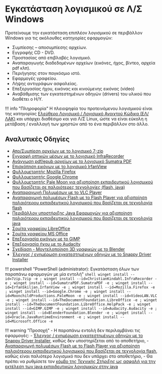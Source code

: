 # Εγκατάσταση λογισμικού σε Λ/Σ Windows

Προτείνουμε την εγκατάσταση επιπλέον λογισμικού σε περιβάλλον Windows για τις ακόλουθες κατηγορίες εφαρμογών:

- Συμπίεσης – αποσυμπίεσης αρχείων.
- Εγγραφής CD - DVD.
- Προστασίας από επιβλαβές λογισμικό.
- Αναπαραγωγής διαδεδομένων αρχείων (εικόνες, ήχος, βίντεο, αρχεία pdf κλπ).
- Περιήγησης στον παγκόσμιο ιστό.
- Εφαρμογές γραφείου.
- Λήψης αντιγράφων ασφαλείας.
- Επεξεργασίας ήχου, εικόνας και κινούμενης εικόνας (video)
- Αναβάθμισης των εγκατεστημένων οδηγών (drivers) του υλικού που διαθέτει ο Η/Υ.

!!! info "Πληροφορία"
    Η πλειοψηφία του προτεινόμενου λογισμικού είναι της κατηγορίας [Ελεύθερο Λογισμικό / Λογισμικό Ανοιχτού Κώδικα (ΕΛ/ΛΑΚ)](https://mathe.ellak.gr/?page_id=132) και υπάρχει διαθέσιμο και για Λ/Σ Linux, ώστε να είναι εύκολη η μετάβαση / εναλλαγή των χρηστών από το ένα περιβάλλον στο άλλο.

## Αναλυτικές Οδηγίες

- [Απο/Συμπίεση αρχείων με το λογισμικό 7-zip](7zip.md)
- [Εγγραφή οπτικών μέσων με το λογισμικό InfraRecorder](infrarecorder.md)
- [Ανάγνωση pdf/epub αρχείων με το λογισμικό Sumatra PDF](sumatrapdf.md)
- [Επισκόπηση εικόνων με το λογισμικό IrfanView](irfanview.md)
- [Φυλλομετρητής Mozilla Firefox](firefox.md)
- [Φυλλομετρητής Google Chrome](chrome.md)
- [Φυλλομετρητής Pale Μoon για αξιοποίηση εκπαιδευτικού λογισμικού που βασίζεται σε παλαιότερες τεχνολογίες (flash, java)](palemoon.md)
- [Αναπαραγωγή Πολυμέσων με το VLC Player](vlc.md)
- [Αναπαραγωγή πολυμέσων Flash με το Flash Player για αξιοποίηση παλαιότερου εκπαιδευτικού λογισμικού που βασίζεται σε τεχνολογία flash](flash.md)
- [Περιβάλλον υποστήριξης Java Εφαρμογών για αξιοποίηση παλαιότερου εκπαιδευτικού λογισμικού που βασίζεται σε τεχνολογία java](java.md)
- [Σουίτα γραφείου LibreOffice](libreoffice.md)
- [Σουίτα γραφείου MS Office](msoffice.md)
- [Επεξεργασία εικόνων με το GIMP](gimp.md)
- [Επεξεργασία ήχου με το Audacity](audacity.md)
- [Σχεδίαση - Μοντελοποίηση 3D γραφικών με το Blender](blender.md)
- [Έλεγχος / ενημέρωση εγκατεστημένων οδηγών με το Snappy Driver Installer](snappy-driver)

!!! powershell "PowerShell (administrator): Εγκατάσταση όλων των παραπάνω εφαρμογών με μία εντολή"
    ```shell
    winget install --id=7zip.7zip -e ; winget install --id=ChristianKindahl.InfraRecorder -e ; winget install --id=SumatraPDF.SumatraPDF -e ; winget install --id=IrfanSkiljan.IrfanView -e ; winget install --id=Mozilla.Firefox -e ; winget install --id=Google.Chrome -e ; winget install --id=MoonchildProductions.PaleMoon -e ; winget install --id=VideoLAN.VLC -e ; winget install --id=TheDocumentFoundation.LibreOffice -e ; winget install --id=TheDocumentFoundation.LibreOffice.HelpPack -e ; winget install --id=GIMP.GIMP -e ; winget install --id=Audacity.Audacity -e ; winget install --id=BlenderFoundation.Blender -e ; winget install --id=Oracle.JavaRuntimeEnvironment -e ; winget install --id=Microsoft.Office -e
    ```

!!! warning "Προσοχή"
    - Η παραπάνω εντολή δεν περιλαμβάνει τις εφαρμογές:
        - [Έλεγχος / ενημέρωση εγκατεστημένων οδηγών με το Snappy Driver Installer](snappy-driver), καθώς δεν υποστηρίζεται από το αποθετήριο,
        - [Αναπαραγωγή πολυμέσων Flash με το Flash Player για αξιοποίηση παλαιότερου εκπαιδευτικού λογισμικού που βασίζεται σε τεχνολογία flash](flash.md), καθώς είναι παλιότερο λογισμικό που δεν υπάρχει στο αποθετήριο,
    - Θα πρέπει να ρυθμίσετε τον [κόμβο της Τεχνικής Στήριξης ως ασφαλή για την εκτέλεση των java εκπαιδευτικών λογισμικών στην java](java.md#ts-sch-gr-setup)
